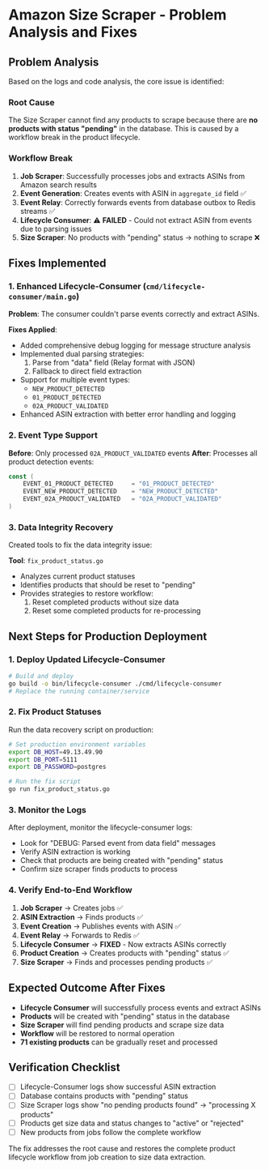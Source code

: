 # Amazon Size Scraper - Problem Analysis and Fixes

## Problem Analysis

Based on the logs and code analysis, the core issue is identified:

### Root Cause
The Size Scraper cannot find any products to scrape because there are **no products with status "pending"** in the database. This is caused by a workflow break in the product lifecycle.

### Workflow Break
1. **Job Scraper**: Successfully processes jobs and extracts ASINs from Amazon search results
2. **Event Generation**: Creates events with ASIN in `aggregate_id` field ✅
3. **Event Relay**: Correctly forwards events from database outbox to Redis streams ✅
4. **Lifecycle Consumer**: ⚠️ **FAILED** - Could not extract ASIN from events due to parsing issues
5. **Size Scraper**: No products with "pending" status → nothing to scrape ❌

## Fixes Implemented

### 1. Enhanced Lifecycle-Consumer (`cmd/lifecycle-consumer/main.go`)

**Problem**: The consumer couldn't parse events correctly and extract ASINs.

**Fixes Applied**:
- Added comprehensive debug logging for message structure analysis
- Implemented dual parsing strategies:
  1. Parse from "data" field (Relay format with JSON)
  2. Fallback to direct field extraction
- Support for multiple event types:
  - `NEW_PRODUCT_DETECTED`
  - `01_PRODUCT_DETECTED`
  - `02A_PRODUCT_VALIDATED`
- Enhanced ASIN extraction with better error handling and logging

### 2. Event Type Support

**Before**: Only processed `02A_PRODUCT_VALIDATED` events
**After**: Processes all product detection events:
```go
const (
    EVENT_01_PRODUCT_DETECTED     = "01_PRODUCT_DETECTED"
    EVENT_NEW_PRODUCT_DETECTED    = "NEW_PRODUCT_DETECTED"
    EVENT_02A_PRODUCT_VALIDATED   = "02A_PRODUCT_VALIDATED"
)
```

### 3. Data Integrity Recovery

Created tools to fix the data integrity issue:

**Tool**: `fix_product_status.go`
- Analyzes current product statuses
- Identifies products that should be reset to "pending"
- Provides strategies to restore workflow:
  1. Reset completed products without size data
  2. Reset some completed products for re-processing

## Next Steps for Production Deployment

### 1. Deploy Updated Lifecycle-Consumer
```bash
# Build and deploy
go build -o bin/lifecycle-consumer ./cmd/lifecycle-consumer
# Replace the running container/service
```

### 2. Fix Product Statuses
Run the data recovery script on production:
```bash
# Set production environment variables
export DB_HOST=49.13.49.90
export DB_PORT=5111
export DB_PASSWORD=postgres

# Run the fix script
go run fix_product_status.go
```

### 3. Monitor the Logs
After deployment, monitor the lifecycle-consumer logs:
- Look for "DEBUG: Parsed event from data field" messages
- Verify ASIN extraction is working
- Check that products are being created with "pending" status
- Confirm size scraper finds products to process

### 4. Verify End-to-End Workflow
1. **Job Scraper** → Creates jobs ✅
2. **ASIN Extraction** → Finds products ✅
3. **Event Creation** → Publishes events with ASIN ✅
4. **Event Relay** → Forwards to Redis ✅
5. **Lifecycle Consumer** → **FIXED** - Now extracts ASINs correctly
6. **Product Creation** → Creates products with "pending" status ✅
7. **Size Scraper** → Finds and processes pending products ✅

## Expected Outcome After Fixes

- **Lifecycle Consumer** will successfully process events and extract ASINs
- **Products** will be created with "pending" status in the database
- **Size Scraper** will find pending products and scrape size data
- **Workflow** will be restored to normal operation
- **71 existing products** can be gradually reset and processed

## Verification Checklist

- [ ] Lifecycle-Consumer logs show successful ASIN extraction
- [ ] Database contains products with "pending" status
- [ ] Size Scraper logs show "no pending products found" → "processing X products"
- [ ] Products get size data and status changes to "active" or "rejected"
- [ ] New products from jobs follow the complete workflow

The fix addresses the root cause and restores the complete product lifecycle workflow from job creation to size data extraction.